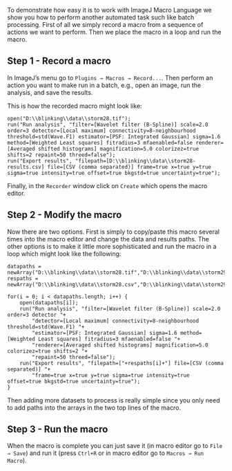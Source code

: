 To demonstrate how easy it is to work with ImageJ Macro Language we show you how to perform another automated task such like batch processing. First of all we simply record a macro from a sequence of actions we want to perform. Then we place the macro in a loop and run the macro.




## Step 1 - Record a macro ##
In ImageJ’s menu go to `Plugins → Macros → Record...`. Then perform an action you want to make run in a batch, e.g., open an image, run the analysis, and save the results.

This is how the recorded macro might look like:
```
open("D:\\blinking\\data\\storm28.tif");
run("Run analysis", "filter=[Wavelet filter (B-Spline)] scale=2.0 order=3 detector=[Local maximum] connectivity=8-neighbourhood threshold=std(Wave.F1) estimator=[PSF: Integrated Gaussian] sigma=1.6 method=[Weighted Least squares] fitradius=3 mfaenabled=false renderer=[Averaged shifted histograms] magnification=5.0 colorizez=true shifts=2 repaint=50 threed=false");
run("Export results", "filepath=[D:\\blinking\\data\\storm28-results.csv] file=[CSV (comma separated)] frame=true x=true y=true sigma=true intensity=true offset=true bkgstd=true uncertainty=true");
```
Finally, in the `Recorder` window click on `Create` which opens the macro editor.

## Step 2 - Modify the macro ##
Now there are two options. First is simply to copy/paste this macro several times into the macro editor and change the data and results paths. The other options is to make it little more sophisticated and run the macro in a loop which might look like the following:
```
datapaths = newArray("D:\\blinking\\data\\storm28.tif","D:\\blinking\\data\\storm29.tif");
respaths = newArray("D:\\blinking\\data\\storm28.csv","D:\\blinking\\data\\storm29.csv");

for(i = 0; i < datapaths.length; i++) {
	open(datapaths[i]);
	run("Run analysis", "filter=[Wavelet filter (B-Spline)] scale=2.0 order=3 detector "+
	    "detector=[Local maximum] connectivity=8-neighbourhood threshold=std(Wave.F1) "+
	    "estimator=[PSF: Integrated Gaussian] sigma=1.6 method=[Weighted Least squares] fitradius=3 mfaenabled=false "+
	    "renderer=[Averaged shifted histograms] magnification=5.0 colorizez=true shifts=2 "+
	    "repaint=50 threed=false");
	run("Export results", "filepath=["+respaths[i]+"] file=[CSV (comma separated)] "+
	    "frame=true x=true y=true sigma=true intensity=true offset=true bkgstd=true uncertainty=true");
}
```
Then adding more datasets to process is really simple since you only need to add paths into the arrays in the two top lines of the macro.

## Step 3 - Run the macro ##
When the macro is complete you can just save it (in macro editor go to `File → Save`) and run it (press `Ctrl+R` or in macro editor go to `Macros → Run Macro`).